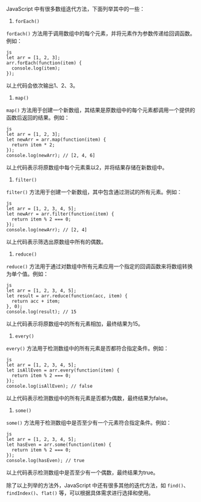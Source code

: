 JavaScript 中有很多数组迭代方法，下面列举其中的一些：

1. `forEach()`

`forEach()` 方法用于调用数组中的每个元素，并将元素作为参数传递给回调函数。例如：

```
js
let arr = [1, 2, 3];
arr.forEach(function(item) {
  console.log(item);
});
```

以上代码会依次输出1、2、3。

1. `map()`

`map()` 方法用于创建一个新数组，其结果是原数组中的每个元素都调用一个提供的函数后返回的结果。例如：

```
js
let arr = [1, 2, 3];
let newArr = arr.map(function(item) {
  return item * 2;
});
console.log(newArr); // [2, 4, 6]
```

以上代码表示将原数组中每个元素乘以2，并将结果存储在新数组中。

1. `filter()`

`filter()` 方法用于创建一个新数组，其中包含通过测试的所有元素。例如：

```
js
let arr = [1, 2, 3, 4, 5];
let newArr = arr.filter(function(item) {
  return item % 2 === 0;
});
console.log(newArr); // [2, 4]
```

以上代码表示筛选出原数组中所有的偶数。

1. `reduce()`

`reduce()` 方法用于通过对数组中所有元素应用一个指定的回调函数来将数组转换为单个值。例如：

```
js
let arr = [1, 2, 3, 4, 5];
let result = arr.reduce(function(acc, item) {
  return acc + item;
}, 0);
console.log(result); // 15
```

以上代码表示将原数组中的所有元素相加，最终结果为15。

1. `every()`

`every()` 方法用于检测数组中的所有元素是否都符合指定条件。例如：

```
js
let arr = [1, 2, 3, 4, 5];
let isAllEven = arr.every(function(item) {
  return item % 2 === 0;
});
console.log(isAllEven); // false
```

以上代码表示检测数组中的所有元素是否都为偶数，最终结果为false。

1. `some()`

`some()` 方法用于检测数组中是否至少有一个元素符合指定条件。例如：

```
js
let arr = [1, 2, 3, 4, 5];
let hasEven = arr.some(function(item) {
  return item % 2 === 0;
});
console.log(hasEven); // true
```

以上代码表示检测数组中是否至少有一个偶数，最终结果为true。

除了以上列举的方法外，JavaScript 中还有很多其他的迭代方法，如 `find()`、`findIndex()`、`flat()` 等，可以根据具体需求进行选择和使用。